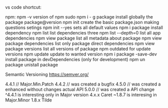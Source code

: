 vs code shortcut:

npm:
npm -v version of npm
sudo npm i - g package  install globally the package  package@version
npm init   create the basic package.json making questions setings
npm init --yes sets all default values
npm i package install dependency
npm list list dependencies three
npm list --depth=0 list all app dependencies
npm view package list all metadata about package
npm view package dependencies  list only package direct dependencies
npm view package versions list all versions of package
npm outdated  for update versions
npm update update to wanted version
npm i package -save-dev  install package in devDependencies (only for development)
npm un package unistall package

Semantic Versioning
https://semver.org/

4.4.1 // Major.Min.Patch
4.4.2 // was created a bugfix
4.5.0 // was created a enhanced without changes actual API
5.0.0 // was created a API change
^4.4.1 is interesting only in Major version 4.x.x  Caret
~1.8.7 is interesing in Major.Minor  1.8.x   Tilde
